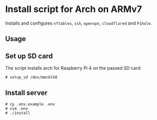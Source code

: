 # Install script for Arch on ARMv7

Installs and configures `nftables`, `ssh`, `openvpn`, `cloudflared` and `Pihole`.

## Usage

## Set up SD card

The script installs arch for Raspberry Pi 4 on the passed SD card:

```console
# setup_sd /dev/mmcblk0
```

## Install server

```console
# cp .env.example .env
# vim .env
# ./install
```